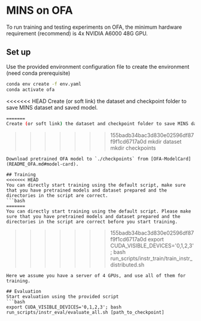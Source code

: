 # MINS on OFA

To run training and testing experiments on OFA, the minimum hardware requirement (recommend) is 4x NVIDIA A6000 48G GPU.

## Set up
Use the provided environment configuration file to create the environment (need conda prerequisite)
```bash
conda env create -f env.yaml
conda activate ofa
```
<<<<<<< HEAD
Create (or soft link) the dataset and checkpoint folder to save MINS dataset and saved model.
```bash
=======
Create (or soft link) the dataset and checkpoint folder to save MINS dataset and checkpoint files.
```
>>>>>>> 155badb34bac3d830e02596df87f9f1cd6717a0d
mkdir dataset
mkdir checkpoints
```
Download pretrained OFA model to `./checkpoints` from [OFA-ModelCard](README_OFA.md#model-card).

## Training
<<<<<<< HEAD
You can directly start training using the default script, make sure that you have pretrained models and dataset prepared and the directories in the script are correct.
```bash
=======
You can directly start training using the default script. Please make sure that you have pretrained models and dataset prepared and the directories in the script are correct before you start training.
```
>>>>>>> 155badb34bac3d830e02596df87f9f1cd6717a0d
export CUDA_VISIBLE_DEVICES='0,1,2,3'; bash run_scripts/instr_train/train_instr_distributed.sh
```
Here we assume you have a server of 4 GPUs, and use all of them for training.

## Evaluation
Start evaluation using the provided script
```bash
export CUDA_VISIBLE_DEVICES='0,1,2,3'; bash run_scripts/instr_eval/evaluate_all.sh [path_to_checkpoint]
```
